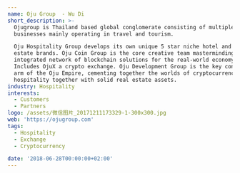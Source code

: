 ```yaml
---
name: Oju Group  - Wu Di
short_description: >-
  Ojugroup is Thailand based global conglomerate consisting of multiple
  businesses mainly operating in travel and tourism.

  Oju Hospitality Group develops its own unique 5 star niche hotel and real
  estate brands. Oju Coin Group is the core creative team masterminding a total
  integrated network of blockchain solutions for the real-world economy.
  Includes OjuX a crypto exchange. Oju Development Group is the key construction
  arm of the Oju Empire, cementing together the worlds of cryptocurrency and
  hospitality together with solid real estate assets.
industry: Hospitality
interests:
  - Customers
  - Partners
logo: /assets/微信图片_20171211173329-1-300x300.jpg
web: 'https://ojugroup.com'
tags:
  - Hospitality
  - Exchange
  - Cryptocurrency

date: '2018-06-28T00:00:00+02:00'
---
```

